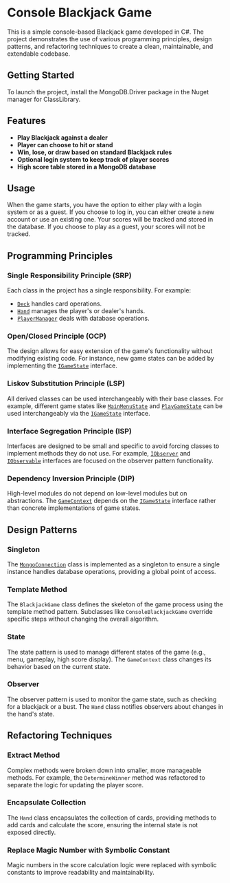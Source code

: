 # Console Blackjack Game

This is a simple console-based Blackjack game developed in C#. The project demonstrates the use of various programming principles, design patterns, and refactoring techniques to create a clean, maintainable, and extendable codebase.

## Getting Started

To launch the project, install the MongoDB.Driver package in the Nuget manager for ClassLibrary.

## Features

- **Play Blackjack against a dealer**
- **Player can choose to hit or stand**
- **Win, lose, or draw based on standard Blackjack rules**
- **Optional login system to keep track of player scores**
- **High score table stored in a MongoDB database**

## Usage

When the game starts, you have the option to either play with a login system or as a guest. If you choose to log in, you can either create a new account or use an existing one. Your scores will be tracked and stored in the database. If you choose to play as a guest, your scores will not be tracked.

## Programming Principles

### Single Responsibility Principle (SRP)

Each class in the project has a single responsibility. For example:
- [`Deck`](/Lab06/ClassLibrary/CardDeck/Deck.cs) handles card operations.
- [`Hand`](/Lab06/ClassLibrary/PlayerHand/Hand.cs) manages the player's or dealer's hands.
- [`PlayerManager`](/Lab06/ClassLibrary/Players/PlayerManager.cs) deals with database operations.

### Open/Closed Principle (OCP)

The design allows for easy extension of the game's functionality without modifying existing code. For instance, new game states can be added by implementing the [`IGameState`](/Lab06/ClassLibrary/GameStates/IGameState.cs) interface.

### Liskov Substitution Principle (LSP)

All derived classes can be used interchangeably with their base classes. For example, different game states like [`MainMenuState`](/Lab06/ClassLibrary/GameStates/MainMenuState.cs) and [`PlayGameState`](/Lab06/ClassLibrary/GameStates/PlayGameState.cs) can be used interchangeably via the [`IGameState`](/Lab06/ClassLibrary/GameStates/IGameState.cs) interface.

### Interface Segregation Principle (ISP)

Interfaces are designed to be small and specific to avoid forcing classes to implement methods they do not use. For example, [`IObserver`](/Lab06/ClassLibrary/Observer/IObserver.cs) and [`IObservable`](/Lab06/ClassLibrary/Observer/IObservable.cs) interfaces are focused on the observer pattern functionality.

### Dependency Inversion Principle (DIP)

High-level modules do not depend on low-level modules but on abstractions. The [`GameContext`](/Lab06/ClassLibrary/GameStates/GameContext.cs) depends on the [`IGameState`](/Lab06/ClassLibrary/GameStates/IGameState.cs) interface rather than concrete implementations of game states.

## Design Patterns

### Singleton

The [`MongoConnection`](/Lab06/ClassLibrary/MongoConnection.cs) class is implemented as a singleton to ensure a single instance handles database operations, providing a global point of access.

### Template Method

The `BlackjackGame` class defines the skeleton of the game process using the template method pattern. Subclasses like `ConsoleBlackjackGame` override specific steps without changing the overall algorithm.

### State

The state pattern is used to manage different states of the game (e.g., menu, gameplay, high score display). The `GameContext` class changes its behavior based on the current state.

### Observer

The observer pattern is used to monitor the game state, such as checking for a blackjack or a bust. The `Hand` class notifies observers about changes in the hand's state.

## Refactoring Techniques

### Extract Method

Complex methods were broken down into smaller, more manageable methods. For example, the `DetermineWinner` method was refactored to separate the logic for updating the player score.

### Encapsulate Collection

The `Hand` class encapsulates the collection of cards, providing methods to add cards and calculate the score, ensuring the internal state is not exposed directly.

### Replace Magic Number with Symbolic Constant

Magic numbers in the score calculation logic were replaced with symbolic constants to improve readability and maintainability.
